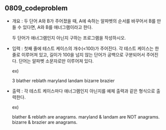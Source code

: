 ## 0809_codeproblem

- 개요 : 두 단어 A와 B가 주어졌을 때, A에 속하는 알파벳의 순서를 바꾸어서 B를 만들 수 있다면, A와 B를 애너그램이라고 한다.
  
  두 단어가 애너그램인지 아닌지 구하는 프로그램을 작성하시오.

- 입력 : 첫째 줄에 테스트 케이스의 개수(<100)가 주어진다. 각 테스트 케이스는 한 줄로 이루어져 있고, 길이가 100을 넘지 않는 단어가 공백으로 구분되어서 주어진다. 단어는 알파벳 소문자로만 이루어져 있다.
  
  ex) 
  
  3
  blather reblath
  maryland landam
  bizarre brazier

- 출력 : 각 테스트 케이스마다 애너그램인지 아닌지를 예체 출력과 같은 형식으로 출력한다.
  
  ex)
  
  blather & reblath are anagrams.
  maryland & landam are NOT anagrams.
  bizarre & brazier are anagrams.
